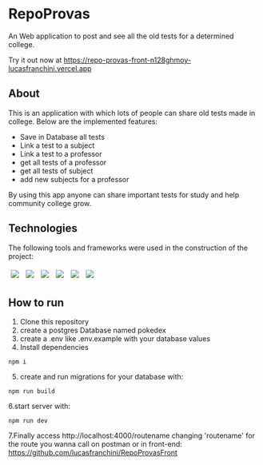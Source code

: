 # RepoProvas

An Web application to post and see all the old tests for a determined college.

Try it out now at https://repo-provas-front-n128ghmoy-lucasfranchini.vercel.app

## About

This is an application with which lots of people can share old tests made in college. Below are the implemented features:

- Save in Database all tests
- Link a test to a subject
- Link a test to a professor
- get all tests of a professor
- get all tests of subject
- add new subjects for a professor

By using this app anyone can share important tests for study and help community college grow.

## Technologies

The following tools and frameworks were used in the construction of the project:<br>

<p>
  <img style='margin: 5px;' src='https://img.shields.io/badge/Node.js-339933?style=for-the-badge&logo=nodedotjs&logoColor=white'>
  <img style='margin: 5px;' src='https://img.shields.io/badge/TypeScript-007ACC?style=for-the-badge&logo=typescript&logoColor=white'>
  <img style='margin: 5px;' src='https://img.shields.io/badge/PostgreSQL-316192?style=for-the-badge&logo=postgresql&logoColor=white'>
  <img style='margin: 5px;' src="https://img.shields.io/badge/Express.js-000000?style=for-the-badge&logo=express&logoColor=white"/>
  <img style='margin: 5px;' src="https://img.shields.io/badge/Jest-C21325?style=for-the-badge&logo=jest&logoColor=white"/>
  <img style='margin: 5px;' src="https://img.shields.io/badge/Heroku-430098?style=for-the-badge&logo=heroku&logoColor=white"/>
</p>

## How to run

1. Clone this repository
2. create a postgres Database named pokedex
3. create a .env like .env.example with your database values
4. Install dependencies

```
npm i
```

5. create and run migrations for your database with:

```
npm run build
```

6.start server with:

```
npm run dev
```

7.Finally access http://localhost:4000/routename changing 'routename' for the route you wanna call on postman or in front-end: https://github.com/lucasfranchini/RepoProvasFront
